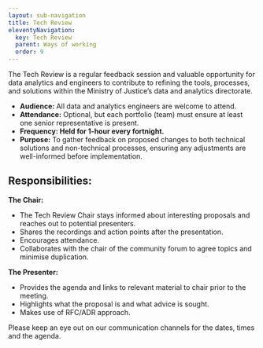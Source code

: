 ```yaml
---
layout: sub-navigation
title: Tech Review
eleventyNavigation:
  key: Tech Review
  parent: Ways of working
  order: 9
---
```


The Tech Review is a regular feedback session and valuable opportunity for data analytics and engineers to contribute to refining the tools, processes, and solutions within the Ministry of Justice’s data and analytics directorate.

* **Audience:** All data and analytics engineers are welcome to attend.
* **Attendance:** Optional, but each portfolio (team) must ensure at least one senior representative is present.
* **Frequency: Held for 1-hour every fortnight.**
* **Purpose:** To gather feedback on proposed changes to both technical solutions and non-technical processes, ensuring any adjustments are well-informed before implementation.

## Responsibilities:

**The Chair:**

* The Tech Review Chair stays informed about interesting proposals and reaches out to potential presenters.
* Shares the recordings and action points after the presentation.
* Encourages attendance.
* Collaborates with the chair of the community forum to agree topics and minimise duplication.

**The Presenter:**

* Provides the agenda and links to relevant material to chair prior to the meeting.
* Highlights what the proposal is and what advice is sought.
* Makes use of RFC/ADR approach.


Please keep an eye out on our communication channels for the dates, times and the agenda.
